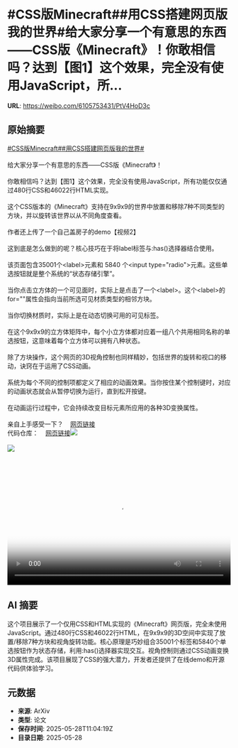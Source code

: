 # #CSS版Minecraft##用CSS搭建网页版我的世界#给大家分享一个有意思的东西——CSS版《Minecraft》！你敢相信吗？达到【图1】这个效果，完全没有使用JavaScript，所...

**URL**: https://weibo.com/6105753431/PtV4HoD3c

## 原始摘要

<a href="https://m.weibo.cn/search?containerid=231522type%3D1%26t%3D10%26q%3D%23CSS%E7%89%88Minecraft%23&amp;extparam=%23CSS%E7%89%88Minecraft%23" data-hide=""><span class="surl-text">#CSS版Minecraft#</span></a><a href="https://m.weibo.cn/search?containerid=231522type%3D1%26t%3D10%26q%3D%23%E7%94%A8CSS%E6%90%AD%E5%BB%BA%E7%BD%91%E9%A1%B5%E7%89%88%E6%88%91%E7%9A%84%E4%B8%96%E7%95%8C%23&amp;extparam=%23%E7%94%A8CSS%E6%90%AD%E5%BB%BA%E7%BD%91%E9%A1%B5%E7%89%88%E6%88%91%E7%9A%84%E4%B8%96%E7%95%8C%23" data-hide=""><span class="surl-text">#用CSS搭建网页版我的世界#</span></a><br><br>给大家分享一个有意思的东西——CSS版《Minecraft》！<br><br>你敢相信吗？达到【图1】这个效果，完全没有使用JavaScript，所有功能仅仅通过480行CSS和46022行HTML实现。<br><br>这个CSS版本的《Minecraft》支持在9x9x9的世界中放置和移除7种不同类型的方块，并以旋转该世界以从不同角度查看。<br><br>作者还上传了一个自己盖房子的demo【视频2】<br><br>这到底是怎么做到的呢？核心技巧在于将label标签与:has()选择器结合使用。<br><br>该页面包含35001个&lt;label&gt;元素和 5840 个&lt;input type="radio"&gt;元素。这些单选按钮就是整个系统的“状态存储引擎”。<br><br>当你点击立方体的一个可见面时，实际上是点击了一个&lt;label&gt;。这个&lt;label&gt;的for=""属性会指向当前所选可见材质类型的相邻方块。<br><br>当你切换材质时，实际上是在动态切换可用的可见标签。<br><br>在这个9x9x9的立方体矩阵中，每个小立方体都对应着一组八个共用相同名称的单选按钮，这意味着每个立方体可以拥有八种状态。<br><br>除了方块操作，这个网页的3D视角控制也同样精妙，包括世界的旋转和视口的移动，诀窍在于运用了CSS动画。<br><br>系统为每个不同的控制项都定义了相应的动画效果。当你按住某个控制键时，对应的动画状态就会从暂停切换为运行，直到松开按键。<br><br>在动画运行过程中，它会持续改变目标元素所应用的各种3D变换属性。<br><br>亲自上手感受一下？<a href="https://weibo.cn/sinaurl?u=https%3A%2F%2Fbenjaminaster.com%2Fcss-minecraft%2F" data-hide=""><span class="url-icon"><img style="width: 1rem;height: 1rem" src="https://h5.sinaimg.cn/upload/2015/09/25/3/timeline_card_small_web_default.png" referrerpolicy="no-referrer"></span><span class="surl-text">网页链接</span></a><br>代码仓库：<a href="https://weibo.cn/sinaurl?u=https%3A%2F%2Fgithub.com%2FBenjaminAster%2FCSS-Minecraft" data-hide=""><span class="url-icon"><img style="width: 1rem;height: 1rem" src="https://h5.sinaimg.cn/upload/2015/09/25/3/timeline_card_small_web_default.png" referrerpolicy="no-referrer"></span><span class="surl-text">网页链接</span></a><img style="" src="https://tvax4.sinaimg.cn/large/006Fd7o3gy1i1v9pcutyrj31dc1luqv5.jpg" referrerpolicy="no-referrer"><br><br><img style="" src="https://tvax1.sinaimg.cn/large/006Fd7o3ly1i1v9qbj9ahj31hc0so76u.jpg" referrerpolicy="no-referrer"><br><br><br clear="both"><div style="clear: both"></div><video controls="controls" poster="https://tvax2.sinaimg.cn/orj480/006Fd7o3ly1i1v9qb2hmxj31hc0so76u.jpg" style="width: 100%"><source src="https://f.video.weibocdn.com/o0/D1Px6Zjolx08oBaxJmvu01041200zI630E010.mp4?label=mp4_720p&amp;template=1336x720.25.0&amp;ori=0&amp;ps=1CwnkDw1GXwCQx&amp;Expires=1748433756&amp;ssig=dGo8uAu6J0&amp;KID=unistore,video"><source src="https://f.video.weibocdn.com/o0/WwXELEiylx08oBax1htK01041200hiWq0E010.mp4?label=mp4_hd&amp;template=892x480.25.0&amp;ori=0&amp;ps=1CwnkDw1GXwCQx&amp;Expires=1748433756&amp;ssig=x0ZN%2BetbD7&amp;KID=unistore,video"><source src="https://f.video.weibocdn.com/o0/Zv7BqrZmlx08oBawGWdi01041200aDsE0E010.mp4?label=mp4_ld&amp;template=668x360.25.0&amp;ori=0&amp;ps=1CwnkDw1GXwCQx&amp;Expires=1748433756&amp;ssig=EteoHZ05nY&amp;KID=unistore,video"><p>视频无法显示，请前往<a href="https://video.weibo.com/show?fid=1034%3A5171308657311833" target="_blank" rel="noopener noreferrer">微博视频</a>观看。</p></video>

## AI 摘要

这个项目展示了一个仅用CSS和HTML实现的《Minecraft》网页版，完全未使用JavaScript。通过480行CSS和46022行HTML，在9x9x9的3D空间中实现了放置/移除7种方块和视角旋转功能。核心原理是巧妙组合35001个<label>标签和5840个单选按钮作为状态存储，利用:has()选择器实现交互。视角控制则通过CSS动画变换3D属性完成。该项目展现了CSS的强大潜力，开发者还提供了在线demo和开源代码供体验学习。

## 元数据

- **来源**: ArXiv
- **类型**: 论文
- **保存时间**: 2025-05-28T11:04:19Z
- **目录日期**: 2025-05-28
